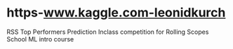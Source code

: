 # https-www.kaggle.com-leonidkurch
RSS Top Performers Prediction Inclass competition for Rolling Scopes School ML intro course
